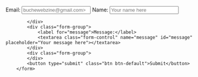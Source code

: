 <div class="container padding" id="contact">
		<form role="form" action="contact.php" method="post">
			<div class="form-group">
				<label for="email">Email:</label> <input type="email" class="form-control" id="email" name="email" placeholder="buchewebzine@gmail.com>
			</div>
			<div class="form-group">
				<label for="name">Name:</label>
				<input type="text" class="form-control" id="name" name="name" placeholder="Your name here">
			
			</div>
			<div class="form-group">
				<label for="message">Message:</label>
				<textarea class="form-control" name="message" id="message" placeholder="Your message here"></textarea>
			</div>
			<div class="form-group">
			</div>
			<button type="submit" class="btn btn-default">Submit</button>
		</form>

<!--?php
$from = "buchewebzine@gmail.com";
$to = "buchewebzine@gmail.com";
$name = Trim(stripslashes($_POST['name']));
$email = Trim(stripslashes($_POST['email']));
$message = Trim(stripslashes($_POST['message']));
$promo = Trim(stripslashes($_POST['promo']));
$body ="";
$body .="Name: ";
$body .=$name;
$body .="n";
$body .="Email: ";
$body .=$email;
$body .="n";
$body .="Message: ";
$body .=$message;
$body .="n";
$body .="Promo accepted? ";
$body .=$promo;
$body .="n";
$go = mail($to, $subject, $body, "From:<$from-->
</div>
